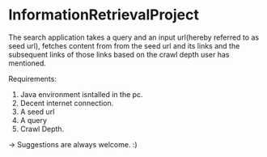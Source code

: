 # InformationRetrievalProject
The search application takes a query and an input url(hereby referred to as seed url), fetches content from from the seed url and its links and the subsequent links of those links based on the crawl depth user has mentioned.

Requirements:
1) Java environment isntalled in the pc.
2) Decent internet connection.
3) A seed url
4) A query
5) Crawl Depth.

-> Suggestions are always welcome. :)
